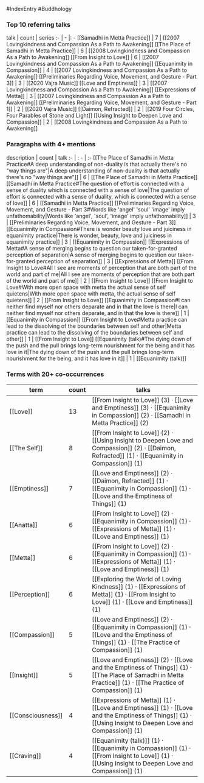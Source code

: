#IndexEntry #Buddhology

### Top 10 referring talks
talk | count | series
:- | - |: -
[[Samadhi in Metta Practice]] | 7 | [[2007 Lovingkindness and Compassion As a Path to Awakening]]
[[The Place of Samadhi in Metta Practice]] | 6 | [[2008 Lovingkindness and Compassion As a Path to Awakening]]
[[From Insight to Love]] | 6 | [[2007 Lovingkindness and Compassion As a Path to Awakening]]
[[Equanimity in Compassion]] | 4 | [[2007 Lovingkindness and Compassion As a Path to Awakening]]
[[Preliminaries Regarding Voice, Movement, and Gesture - Part 3]] | 3 | [[2020 Vajra Music]]
[[Love and Emptiness]] | 3 | [[2007 Lovingkindness and Compassion As a Path to Awakening]]
[[Expressions of Metta]] | 3 | [[2007 Lovingkindness and Compassion As a Path to Awakening]]
[[Preliminaries Regarding Voice, Movement, and Gesture - Part 1]] | 2 | [[2020 Vajra Music]]
[[Daimon, Refracted]] | 2 | [[2019 Four Circles, Four Parables of Stone and Light]]
[[Using Insight to Deepen Love and Compassion]] | 2 | [[2008 Lovingkindness and Compassion As a Path to Awakening]]

### Paragraphs with 4+ mentions
description | count | talk
:- | : - | :-
[[The Place of Samadhi in Metta Practice#A deep understanding of non-duality is that actually there's no "way things are"\|A deep understanding of non-duality is that actually there's no "way things are"]] | 6 | [[The Place of Samadhi in Metta Practice]]
[[Samadhi in Metta Practice#The question of effort is connected with a sense of duality which is connected with a sense of love\|The question of effort is connected with a sense of duality, which is connected with a sense of love]] | 6 | [[Samadhi in Metta Practice]]
[[Preliminaries Regarding Voice, Movement, and Gesture - Part 3#Words like 'angel' 'soul' 'image' imply unfathomability\|Words like 'angel', 'soul', 'image' imply unfathomability]] | 3 | [[Preliminaries Regarding Voice, Movement, and Gesture - Part 3]]
[[Equanimity in Compassion#There is wonder beauty love and juiciness in equanimity practice\|There is wonder, beauty, love and juiciness in equanimity practice]] | 3 | [[Equanimity in Compassion]]
[[Expressions of Metta#A sense of merging begins to question our taken-for-granted perception of separation\|A sense of merging begins to question our taken-for-granted perception of separation]] | 3 | [[Expressions of Metta]]
[[From Insight to Love#All I see are moments of perception that are both part of the world and part of me\|All I see are moments of perception that are both part of the world and part of me]] | 2 | [[From Insight to Love]]
[[From Insight to Love#With more open space with metta the actual sense of self quietens\|With more open space with metta, the actual sense of self quietens]] | 2 | [[From Insight to Love]]
[[Equanimity in Compassion#I can neither find myself nor others deparate and in that the love is there\|I can neither find myself nor others deparate, and in that the love is there]] | 1 | [[Equanimity in Compassion]]
[[From Insight to Love#Metta practice can lead to the dissolving of the boundaries between self and other\|Metta practice can lead to the dissolving of the boundaries between self and other]] | 1 | [[From Insight to Love]]
[[Equanimity (talk)#The dying down of the push and the pull brings long-term nourishment for the being and it has love in it\|The dying down of the push and the pull brings long-term nourishment for the being, and it has love in it]] | 1 | [[Equanimity (talk)]]

### Terms with 20+ co-occurrences
term | count | talks
-|-|-
[[Love]] | 13 | <span class="counts">[[From Insight to Love]] (3) · [[Love and Emptiness]] (3) · [[Equanimity in Compassion]] (2) · [[Samadhi in Metta Practice]] (2)</span> 
[[The Self]] | 8 | <span class="counts">[[From Insight to Love]] (2) · [[Using Insight to Deepen Love and Compassion]] (2) · [[Daimon, Refracted]] (1) · [[Equanimity in Compassion]] (1)</span> 
[[Emptiness]] | 7 | <span class="counts">[[Love and Emptiness]] (2) · [[Daimon, Refracted]] (1) · [[Equanimity in Compassion]] (1) · [[Love and the Emptiness of Things]] (1)</span> 
[[Anatta]] | 6 | <span class="counts">[[From Insight to Love]] (2) · [[Equanimity in Compassion]] (1) · [[Expressions of Metta]] (1) · [[Love and Emptiness]] (1)</span> 
[[Metta]] | 6 | <span class="counts">[[From Insight to Love]] (2) · [[Equanimity in Compassion]] (1) · [[Expressions of Metta]] (1) · [[Love and Emptiness]] (1)</span> 
[[Perception]] | 6 | <span class="counts">[[Exploring the World of Loving Kindness]] (1) · [[Expressions of Metta]] (1) · [[From Insight to Love]] (1) · [[Love and Emptiness]] (1)</span> 
[[Compassion]] | 5 | <span class="counts">[[Love and Emptiness]] (2) · [[Equanimity in Compassion]] (1) · [[Love and the Emptiness of Things]] (1) · [[The Practice of Compassion]] (1)</span> 
[[Insight]] | 5 | <span class="counts">[[Love and Emptiness]] (2) · [[Love and the Emptiness of Things]] (1) · [[The Place of Samadhi in Metta Practice]] (1) · [[The Practice of Compassion]] (1)</span> 
[[Consciousness]] | 4 | <span class="counts">[[Expressions of Metta]] (1) · [[Love and Emptiness]] (1) · [[Love and the Emptiness of Things]] (1) · [[Using Insight to Deepen Love and Compassion]] (1)</span> 
[[Craving]] | 4 | <span class="counts">[[Equanimity (talk)]] (1) · [[Equanimity in Compassion]] (1) · [[From Insight to Love]] (1) · [[Using Insight to Deepen Love and Compassion]] (1)</span> 


